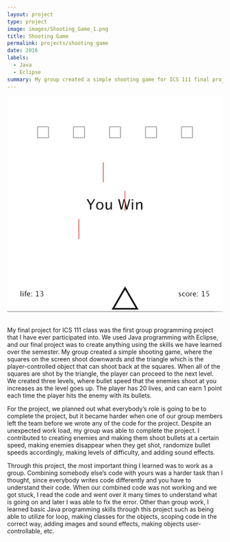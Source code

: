 ```yaml
---
layout: project
type: project
image: images/Shooting_Game_1.png
title: Shooting Game
permalink: projects/shooting_game
date: 2016
labels:
  - Java
  - Eclipse
summary: My group created a simple shooting game for ICS 111 final project using eclipse.
---
```



  <div align="middle"><img src="../images/Shooting_Game_2.png"></div>
  
  <Br>

My final project for ICS 111 class was the first group programming project that I have ever participated into. We used Java programming with Eclipse, and our final project was to create anything using the skills we have learned over the semester.  My group created a simple shooting game, where the squares on the screen shoot downwards and the triangle which is the player-controlled object that can shoot back at the squares. When all of the squares are shot by the triangle, the player can proceed to the next level. We created three levels, where bullet speed that the enemies shoot at you increases as the level goes up. The player has 20 lives, and can earn 1 point each time the player hits the enemy with its bullets. 


For the project, we planned out what everybody’s role is going to be to complete the project, but it became harder when one of our group members left the team before we wrote any of the code for the project. Despite an unexpected work load, my group was able to complete the project. I contributed to creating enemies and making them shoot bullets at a certain speed, making enemies disappear when they get shot, randomize bullet speeds accordingly, making levels of difficulty, and adding sound effects. 


Through this project, the most important thing I learned was to work as a group. Combining somebody else’s code with yours was a harder task than I thought, since everybody writes code differently and you have to understand their code. When our combined code was not working and we got stuck, I read the code and went over it many times to understand what is going on and later I was able to fix the error. Other than group work, I learned basic Java programming skills through this project such as being able to utilize for loop, making classes for the objects, scoping code in the correct way, adding images and sound effects, making objects user-controllable, etc. 


